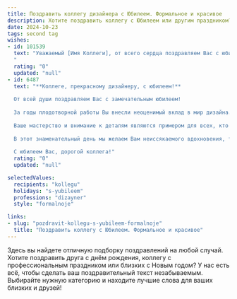```yaml
---
title: Поздравить коллегу дизайнера с Юбилеем. Формальное и красивое
description: Хотите поздравить коллегу с Юбилеем или другим праздником? Наш ИИ создаст незабываемое поздравление, а вы обязательно выделитесь среди других.  
date: 2024-10-23
tags: second tag
wishes:
- id: 101539
  text: "Уважаемый [Имя Коллеги], от всего сердца поздравляем Вас с юбилеем!  Ваш талант дизайнера, профессионализм и творческий подход неизменно восхищают нас. Желаем Вам дальнейших успехов в вашем нелёгком, но таком увлекательном труде, вдохновения, новых ярких идей и  всего самого наилучшего в жизни!
  "
  rating: "0"
  updated: "null"
- id: 6487
  text: "**Коллеге, прекрасному дизайнеру, с юбилеем!**
  
  От всей души поздравляем Вас с замечательным юбилеем!
  
  За годы плодотворной работы Вы внесли неоценимый вклад в мир дизайна. Ваши творения неизменно восхищают своей оригинальностью, изысканностью и безупречным исполнением. Вы обладаете уникальным талантом находить гармонию в сочетании форм и цветов, создавать запоминающиеся образы, которые находят отклик в сердцах людей.
  
  Ваше мастерство и внимание к деталям являются примером для всех, кто работает в этой области. Вы щедро делитесь своими знаниями и навыками с коллегами и всегда готовы поддержать молодые таланты.
  
  В этот знаменательный день мы желаем Вам неиссякаемого вдохновения, творческих успехов и новых побед на профессиональном поприще. Пусть Ваша жизнь будет наполнена радостью, здоровьем и благополучием.
  
  С юбилеем Вас, дорогой коллега!"
  rating: "0"
  updated: "null"

selectedValues:
  recipients: "kollegu"
  holidays: "s-yubileem"
  professions: "dizayner"
  style: "formalnoje"

links:
- slug: "pozdravit-kollegu-s-yubileem-formalnoje"
  title: "Поздравить коллегу с Юбилеем. Формальное и красивое"
---
```


Здесь вы найдете отличную подборку поздравлений на любой случай.
Хотите поздравить друга с днём рождения, коллегу с профессиональным праздником или близких с Новым годом? У нас есть всё, чтобы сделать ваш поздравительный текст незабываемым. Выбирайте нужную категорию и находите лучшие слова для ваших близких и друзей!
